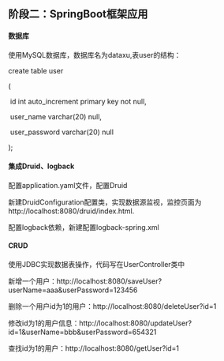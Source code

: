## 阶段二：SpringBoot框架应用

#### 数据库

使用MySQL数据库，数据库名为dataxu,表user的结构：

create table user

(

​        id  int  auto_increment  primary key  not null,

​        user_name  varchar(20)  null,

​        user_password  varchar(20)  null

);

#### 集成Druid、logback

配置application.yaml文件，配置Druid

新建DruidConfiguration配置类，实现数据源监视，监控页面为http://localhost:8080/druid/index.html.

配置logback依赖，新建配置logback-spring.xml

#### CRUD

使用JDBC实现数据表操作，代码写在UserController类中

新增一个用户：http://localhost:8080/saveUser?userName=aaa&userPassword=123456

删除一个用户id为1的用户：http://localhost:8080/deleteUser?id=1

修改id为1的用户信息：http://localhost:8080/updateUser?id=1&userName=bbb&userPassword=654321

查找id为1的用户：http://localhost:8080/getUser?id=1




